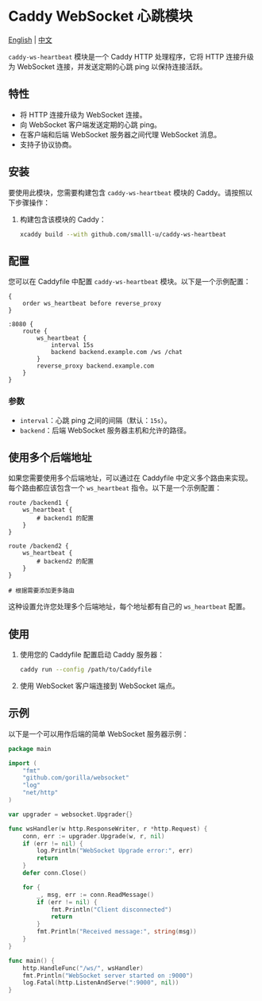 # Caddy WebSocket 心跳模块

[English](./README.md) | [中文](./README_zh.md)

`caddy-ws-heartbeat` 模块是一个 Caddy HTTP 处理程序，它将 HTTP 连接升级为 WebSocket 连接，并发送定期的心跳 ping 以保持连接活跃。

## 特性

- 将 HTTP 连接升级为 WebSocket 连接。
- 向 WebSocket 客户端发送定期的心跳 ping。
- 在客户端和后端 WebSocket 服务器之间代理 WebSocket 消息。
- 支持子协议协商。

## 安装

要使用此模块，您需要构建包含 `caddy-ws-heartbeat` 模块的 Caddy。请按照以下步骤操作：

1. 构建包含该模块的 Caddy：
    ```sh
    xcaddy build --with github.com/smalll-u/caddy-ws-heartbeat
    ```

## 配置

您可以在 Caddyfile 中配置 `caddy-ws-heartbeat` 模块。以下是一个示例配置：

```Caddyfile
{
    order ws_heartbeat before reverse_proxy
}

:8080 {
    route {
        ws_heartbeat {
            interval 15s
            backend backend.example.com /ws /chat
        }
        reverse_proxy backend.example.com
    }
}
```

### 参数

- `interval`：心跳 ping 之间的间隔（默认：`15s`）。
- `backend`：后端 WebSocket 服务器主机和允许的路径。

## 使用多个后端地址

如果您需要使用多个后端地址，可以通过在 Caddyfile 中定义多个路由来实现。每个路由都应该包含一个 `ws_heartbeat` 指令。以下是一个示例配置：

```caddyfile
route /backend1 {
    ws_heartbeat {
        # backend1 的配置
    }
}

route /backend2 {
    ws_heartbeat {
        # backend2 的配置
    }
}

# 根据需要添加更多路由
```

这种设置允许您处理多个后端地址，每个地址都有自己的 `ws_heartbeat` 配置。

## 使用

1. 使用您的 Caddyfile 配置启动 Caddy 服务器：
    ```sh
    caddy run --config /path/to/Caddyfile
    ```

2. 使用 WebSocket 客户端连接到 WebSocket 端点。

## 示例

以下是一个可以用作后端的简单 WebSocket 服务器示例：

```go
package main

import (
    "fmt"
    "github.com/gorilla/websocket"
    "log"
    "net/http"
)

var upgrader = websocket.Upgrader{}

func wsHandler(w http.ResponseWriter, r *http.Request) {
    conn, err := upgrader.Upgrade(w, r, nil)
    if (err != nil) {
        log.Println("WebSocket Upgrade error:", err)
        return
    }
    defer conn.Close()

    for {
        _, msg, err := conn.ReadMessage()
        if (err != nil) {
            fmt.Println("Client disconnected")
            return
        }
        fmt.Println("Received message:", string(msg))
    }
}

func main() {
    http.HandleFunc("/ws/", wsHandler)
    fmt.Println("WebSocket server started on :9000")
    log.Fatal(http.ListenAndServe(":9000", nil))
}
```
